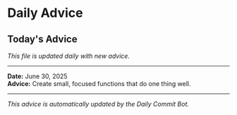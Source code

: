 # Daily Advice

## Today's Advice
*This file is updated daily with new advice.*

---

**Date:** June 30, 2025  
**Advice:** Create small, focused functions that do one thing well.

---

*This advice is automatically updated by the Daily Commit Bot.*
